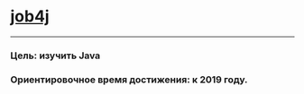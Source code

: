 # [job4j](http://job4j.ru)
***
### Цель: изучить Java
### Ориентировочное время достижения: к 2019 году.
